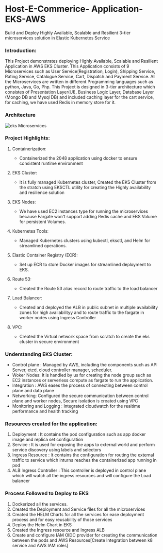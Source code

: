 # Host-E-Commerice- Application-EKS-AWS
Build and Deploy Highly Available, Scalable and Resilient 3-tier microservices solution in Elastic Kubernetes Service

### Introduction:
This Project demonstrates deploying Highly Available, Scalable and Resilient Application in AWS EKS Cluster. This Application consists of 9 Microservices such as User Service(Registration, Login), Shipping Service, Rating Service, Catalogue Service, Cart, Dispatch and Payment Service. All the Microservices are written in different Programming languages such as python, Java, Go, Php.
This Project is designed in 3-tier architecture which consistes of Presentation Layer(UI), Business Logic Layer, Database Layer (Mongo DB and Mysql DB) and included caching layer for the cart service, for caching, we have used Redis in memory store for it.


### Architecture

![eks Microservices](https://github.com/user-attachments/assets/0500a392-23f5-43fb-92ff-8af7847a563e)


### Project Highlights:
1. Containerization:
   * Containerized the 2048 application using docker to ensure consistent runtime environment

2. EKS Cluster:
   * It is fully managed Kubernetes cluster, Created the EKS Cluster from the stratch using EKSCTL utility for creating the Highly availability and resilience solution

3. EKS Nodes:
   * We have used EC2 instances type for running the microservices because Fargate won't support adding Redis cache and EBS Volume for persistent Volumes.

4. Kubernetes Tools:
   * Managed Kubernetes clusters using kubectl, eksctl, and Helm for streamlined operations.

5. Elastic Container Registry (ECR):
   * Set up ECR to store Docker images for streamlined deployment to EKS.

6. Route 53:
   * Created the Route 53 alias record to route traffic to the load balancer

7. Load Balancer:
   * Created and deployed the ALB in public subnet in multiple availability zones for high availabilityy and to route traffic to the fargate in worker nodes using Ingress Controller

8. VPC:
   * Created the Virtual network space from scratch to create the eks cluster in secure environment


### Understanding EKS Cluster:
* Control plane : Managed by AWS, including the components such as API Server, etcd, cloud controller manager, scheduler.
* Woker Nodes: It is handled by us for creating the node group such as EC2 instances or serverless compute as fargate to run the application.
* Integration : AWS eases the process of connecting between control plane and data plane
* Networking: Configured the secure communication between control plane and worker nodes, Secure isolation is created using VPC
* Monitoring and Logging : Integrated cloudwatch for the realtime performance and health tracking

### Resources created for the application:
1. Deployment : It contains the pod configuration such as app docker image and replica set configuration
2. Service : It is used for exposing the apps to external world and perform service discovery using labels and selectors
3. Ingress Resource : It contains the configuration for routing the external traffic to service which inturns reaches the containerized app running in pod
4. ALB Ingress Controller : This controller is deployed in control plane which will watch all the ingress resources and will configure the Load balancer

### Process Followed to Deploy to EKS
1. Dockerized all the services.
2. Created the Deployment and Service files for all the microservices
3. Created the HELM Charts for all the services for ease deployment process and for easy reusability of those services
4. Deploy the Helm Chart in EKS
5. Created the Ingress resource and Ingress ALB
6. Create and configure IAM OIDC provider for creating the communication between the pods and AWS Resources[Create Integration between k8 service and AWS IAM roles]
